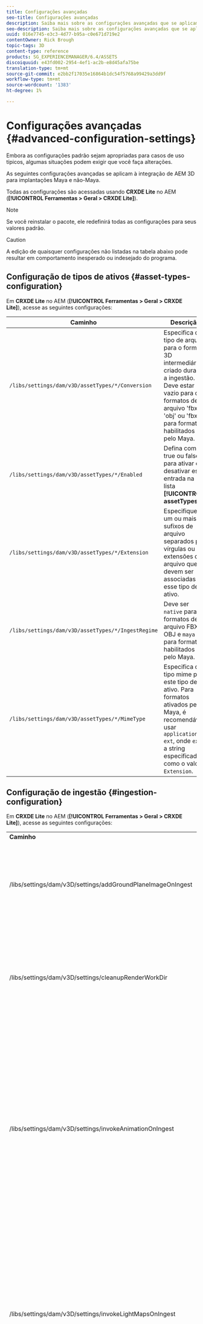 ```yaml
---
title: Configurações avançadas
seo-title: Configurações avançadas
description: Saiba mais sobre as configurações avançadas que se aplicam à integração de AEM 3D para implantações Maya e não Maya.
seo-description: Saiba mais sobre as configurações avançadas que se aplicam à integração de AEM 3D para implantações Maya e não Maya.
uuid: 016e7745-e3c3-4d77-b95a-c0e671d719e2
contentOwner: Rick Brough
topic-tags: 3D
content-type: reference
products: SG_EXPERIENCEMANAGER/6.4/ASSETS
discoiquuid: e43fd002-2954-4ef1-ac2b-e8d45afa75be
translation-type: tm+mt
source-git-commit: e2bb2f17035e16864b1dc54f5768a99429a3dd9f
workflow-type: tm+mt
source-wordcount: '1383'
ht-degree: 1%

---
```



# Configurações avançadas {#advanced-configuration-settings}

Embora as configurações padrão sejam apropriadas para casos de uso típicos, algumas situações podem exigir que você faça alterações.

As seguintes configurações avançadas se aplicam à integração de AEM 3D para implantações Maya e não-Maya.

Todas as configurações são acessadas usando **CRXDE Lite** no AEM (**[!UICONTROL Ferramentas > Geral > CRXDE Lite]**).

>[!NOTE]
>
>Se você reinstalar o pacote, ele redefinirá todas as configurações para seus valores padrão.

>[!CAUTION]
>
>A edição de quaisquer configurações não listadas na tabela abaixo pode resultar em comportamento inesperado ou indesejado do programa.

## Configuração de tipos de ativos {#asset-types-configuration}

Em **CRXDE Lite** no AEM (**[!UICONTROL Ferramentas > Geral > CRXDE Lite]**), acesse as seguintes configurações:

| Caminho | Descrição |
|---|---|
| `/libs/settings/dam/v3D/assetTypes/*/Conversion` | Especifica o tipo de arquivo para o formato 3D intermediário criado durante a ingestão. Deve estar vazio para os formatos de arquivo &#39;fbx&#39; e &#39;obj&#39; ou &#39;fbx&#39; para formatos habilitados pelo Maya. |
| `/libs/settings/dam/v3D/assetTypes/*/Enabled` | Defina como true ou false para ativar ou desativar essa entrada na lista **[!UICONTROL assetTypes]**. |
| `/libs/settings/dam/v3D/assetTypes/*/Extension` | Especifique um ou mais sufixos de arquivo separados por vírgulas ou extensões de arquivo que devem ser associadas a esse tipo de ativo. |
| `/libs/settings/dam/v3D/assetTypes/*/IngestRegime` | Deve ser `native` para formatos de arquivo FBX e OBJ e `maya` para formatos habilitados pelo Maya. |
| `/libs/settings/dam/v3D/assetTypes/*/MimeType` | Especifica o tipo mime para este tipo de ativo. Para formatos ativados pelo Maya, é recomendável usar `application/x-ext`, onde `ext` é a string especificada como o valor `Extension`. |

## Configuração de ingestão {#ingestion-configuration}

Em **CRXDE Lite** no AEM (**[!UICONTROL Ferramentas > Geral > CRXDE Lite]**), acesse as seguintes configurações:

<table> 
 <tbody> 
  <tr> 
   <td><strong>Caminho</strong></td> 
   <td><strong>Descrição</strong></td> 
  </tr> 
  <tr> 
   <td>/libs/settings/dam/v3D/settings/addGroundPlaneImageOnIngest</td> 
   <td>Permite a geração de uma sombra projetada de oclusão ambiente ao exibir ou renderizar com uma fase IBL. Aplica-se à Pré-visualização e renderização com RapidRefine</td> 
  </tr> 
  <tr> 
   <td><p>/libs/settings/dam/v3D/settings/cleanupRenderWorkDir</p> </td> 
   <td>Defina como <strong>false</strong> para manter arquivos temporários na pasta MayaWork após a conversão e renderização. Pode ser útil ao depurar problemas com conversão e renderização do Maya.</td> 
  </tr> 
  <tr> 
   <td>/libs/settings/dam/v3D/settings/invokeAnimationOnIngest</td> 
   <td><p>Quando ativado, o ImageMagick é instalado no servidor e o magickPath é configurado. O Refinamento rápido é usado para criar uma animação simples para objetos 3D usados como miniatura na Visualização de cartão e outras visualizações.</p> <p>A criação de animações consome recursos significativos da CPU durante o processo de ingestão.</p> </td> 
  </tr> 
  <tr> 
   <td>/libs/settings/dam/v3D/settings/invokeLightMapsOnIngest</td> 
   <td>Permite a criação automática de mapas de luz na ingestão. Defina como <strong>false</strong> para desativar a criação automática de mapa de luz; isso pode reduzir significativamente o consumo da CPU ao custo de qualidade reduzida para pré-visualização e renderização com o Refinamento rápido. Não afeta a renderização com Maya.</td> 
  </tr> 
  <tr> 
   <td>/libs/settings/dam/v3D/settings/gPlaneZero</td> 
   <td><p>Quando definido como <strong>true</strong> (padrão), os objetos são movidos verticalmente, se necessário, para garantir que todas as partes do objeto estejam acima do plano de solo (y=0).</p> <p>Quando definido como <strong>false</strong> (padrão), os objetos não são reposicionados e podem ser parcialmente ocultos pelo plano de fundo de um estágio. (Aplica-se somente à pré-visualização e renderização com Refinamento rápido.) No entanto, isso não afeta a renderização com Maya. Quando definido como <strong>true</strong>, a posição vertical dos objetos no Maya pode ser diferente da pré-visualização ou durante a renderização com o Refinamento rápido.</p> </td> 
  </tr> 
  <tr> 
   <td>/libs/settings/dam/v3D/Paths/magickPath</td> 
   <td>O caminho e o nome do utilitário de conversão ImageMagick. Um caminho absoluto é necessário se a criação de miniaturas animadas estiver ativada.</td> 
  </tr> 
  <tr> 
   <td>/libs/settings/dam/v3D/settings/MaxCpuPercentage</td> 
   <td><p>Especifica quantas CPUs são usadas no máximo para processamento de ingestão de ativos 3D.</p> <p>Valores mais altos aceleram as ingestões, mas podem fazer com que AEM se torne menos responsivo em geral. Esta configuração é aproximada. Ou seja, a precisão aumenta com o número de núcleos de CPU disponíveis.</p> </td> 
  </tr> 
 </tbody> 
</table>

## Definições de configuração de Cloud Services {#cloud-services-configuration-settings}

Os valores para as seguintes configurações são fornecidos pelo gerente da conta do Adobe, especialista em provisionamento ou representante do suporte.

| **Caminho** | **Descrição** |
|---|---|
| `/libs/settings/dam/v3D/services/aws/accountId` | A ID da conta do Adobe AWS. |
| `/libs/settings/dam/v3D/services/aws/bucketName` | O nome do balde de transferência S3; normalmente `aem3d`. |
| `/libs/settings/dam/v3D/services/aws/customerId` | A ID exclusiva atribuída pelo Adobe à sua organização. Usada como ID de usuário do AWS Cognito. |
| `/libs/settings/dam/v3D/services/aws/encryptedPassword` | A senha associada a esta customerId. Usada como senha AWS Cognito. |
| `/libs/settings/dam/v3D/services/aws/region` | A região AWS onde os serviços em nuvem são implantados. |
| `/libs/settings/dam/v3D/services/aws/userPoolId` | A ID do pool de usuários AWS Cognito aplicável. |
| `/libs/settings/dam/v3D/services/dncr/clientId` | A ID do cliente AWS Cognito para o serviço de conversão dncr. |

## Configurações de processamento comuns {#common-processing-settings}

Em **CRXDE Lite** no AEM (**[!UICONTROL Ferramentas > Geral > CRXDE Lite]**), acesse as seguintes configurações:

| **Caminho** | **Descrição** |
|---|---|
| `/libs/settings/dam/v3D/Paths/mayaWorkPath` | O nome e o local da pasta de trabalho para conversão e renderização do Maya. A pasta será criada automaticamente se não existir. |
| `/libs/settings/dam/v3D/Paths/maxWorkPath` | Nome e local da pasta de trabalho para conversão Máx. de 3ds. A pasta será criada automaticamente se não existir. |
| `/libs/settings/dam/v3D/settings/debugNative` | Defina como **[!UICONTROL true]** para ativar a criação de informações de depuração durante a conversão de formato e renderização com o renderizador RapidRefine. |

## Configuração do renderizador {#renderer-configuration}

Em **CRXDE Lite** no AEM (**[!UICONTROL Ferramentas > Geral > CRXDE Lite]**), acesse as seguintes configurações:

| **Caminho** | **Descrição** |
|---|---|
| `/libs/settings/dam/v3D/settings/dynamicIBL` | Quando definido como **[!UICONTROL true]** e os mapas de luz pré-gerados não estão disponíveis (ou seja, invokeLightMapsOnIngest=false), o renderizador de Refinamento Rápido cria mapas de luz durante a renderização para melhorar a qualidade da renderização. Essa configuração pode aumentar substancialmente o tempo de renderização. A configuração para **[!UICONTROL false]** minimiza o uso da CPU nessas situações, mas pode resultar em uma qualidade de renderização menor. |
| `/libs/settings/dam/v3D/renderers/*/Enabled` | Defina como **[!UICONTROL true]** ou **[!UICONTROL false]** para ativar ou desativar um renderizador, respectivamente. |
| `/libs/settings/dam/v3D/renderers/*/Display` | Permite alterar a string exibida para um renderizador ativado no seletor Renderizador no painel Renderizar. |
| `/libs/settings/dam/v3D/renderers/*/MaxCpuPercentage` | Especifica quantas CPUs são usadas no máximo para renderizar cenas 3D. Valores mais altos aceleram a renderização, mas podem fazer com que AEM se torne menos responsivo em geral. Esta configuração é aproximada. Ou seja, a precisão aumenta com o número de núcleos de CPU disponíveis. |

## Configurações de pré-visualização de ativos 3D {#d-asset-preview-settings}

Em **CRXDE Lite** no AEM (**[!UICONTROL Ferramentas > Geral > CRXDE Lite]**), acesse as seguintes configurações:

| Caminho | Descrição |
|---|---|
| `/libs/settings/dam/v3D/WebGLSites/autoSpin` | Defina como **[!UICONTROL true]** ou **[!UICONTROL false]** para ativar ou desativar a rotação automática (órbita automática da câmera) no carregamento da página. |
| `/libs/settings/dam/v3D/WebGLSites/autoSpinAfterReset` | Defina como **[!UICONTROL true]** para reiniciar o spin automático depois que **[!UICONTROL Reset]** for pressionado. Ignorado quando a rotação automática está desativada. |
| `/libs/settings/dam/v3D/WebGLSites/autoSpinSpeed` | Especifica a velocidade (rotações por minuto) e a direção da rotação automática, com valores negativos para a direita para a esquerda e positivos para a rotação da esquerda para a direita. |
| `/libs/settings/dam/v3D/WebGL/continueRotate` | Defina como **[!UICONTROL false]** para desativar a continuação com o desaparecimento gradual das respostas do visualizador para gestos de toque e mouse. |
| `/libs/settings/dam/v3D/WebGL/curtainColor` | Especifica a cor da cortina de carregamento que pode opcionalmente cobrir a janela de visualização da pré-visualização de ativo 3D durante a carga e inicialização. Valor R,G,B, com cada componente de cor no intervalo de 0 a 255. |
| `/libs/settings/dam/v3D/WebGL/fadeCurtains` | Quando definida como **[!UICONTROL true]**, a cortina de carga desaparecerá gradualmente durante as últimas partes da inicialização do visualizador. Quando definida como **[!UICONTROL false]**, a cortina permanece opaca até que o carregamento e a inicialização sejam concluídos. |
| `/libs/settings/dam/v3D/WebGL/showCurtains` | Defina como **[!UICONTROL true]** ou **[!UICONTROL false]** para ativar ou desativar a cortina de carregamento para a pré-visualização de ativos 3D. |
| `/libs/settings/dam/v3D/WebGL/spinHeight` | Quando a rotação automática está ativada e ativa, a posição vertical da câmera é automaticamente ajustada em relação à altura do objeto 3D. Quando definida como 0,5, a câmera será posicionada verticalmente a 1/2 da altura do objeto, o que resultará na centralização vertical do horizonte no visor. Valores maiores resultam em uma câmera olhando para baixo no objeto e aumentando a altura do horizonte renderizado, valores menores resultam em uma câmera olhando para cima no objeto e diminuindo o horizonte. |

## Configurações do componente Sites 3D {#d-sites-component-settings}

Em **CRXDE Lite** no AEM (**[!UICONTROL Ferramentas > Geral > CRXDE Lite]**), acesse as seguintes configurações:

| Caminho | Descrição |
|---|---|
| `/libs/settings/dam/v3D/WebGLSites/autoSpinAfterReset` | Defina como **[!UICONTROL true]** para reativar o giro automático (órbita automática da câmera) depois que o início for pressionado. Ignorado quando a rotação automática está desativada. |
| `/libs/settings/dam/v3D/WebGLSites/continueRotate` | Defina como **[!UICONTROL false]** para desativar a continuação com o desaparecimento gradual das respostas do visualizador para gestos de toque e mouse. |
| `/libs/settings/dam/v3D/WebGLSites/curtainColor` | Especifica a cor da cortina de carregamento que pode opcionalmente cobrir a janela de visualização do componente Sites 3D durante a carga. Valor R,G,B, com cada componente de cor no intervalo de 0 a 255. |
| `/libs/settings/dam/v3D/WebGLSites/fadeCurtains` | Quando definida como **[!UICONTROL true]**, a cortina de carga desaparecerá gradualmente durante as últimas partes do carregamento e inicialização. Quando definida como **[!UICONTROL false]**, a cortina permanece opaca até que o carregamento e a inicialização sejam concluídos. |
| `/libs/settings/dam/v3D/WebGLSites/showCurtains` | Defina como **[!UICONTROL true]** ou **[!UICONTROL false]** para ativar ou desativar a cortina de carregamento para o componente Sites 3D. |
| `/libs/settings/dam/v3D/WebGLSites/spinHeight` | Quando a rotação automática está ativada e ativa, a posição vertical da câmera é automaticamente ajustada em relação à altura do objeto 3D. Quando definida como 0,5, a câmera será posicionada verticalmente a 1/2 da altura do objeto, o que resultará na centralização vertical do horizonte no visor. Valores maiores resultam em uma câmera olhando para baixo no objeto e aumentando a altura do horizonte renderizado, valores menores resultam em uma câmera olhando para cima no objeto e diminuindo o horizonte. |

